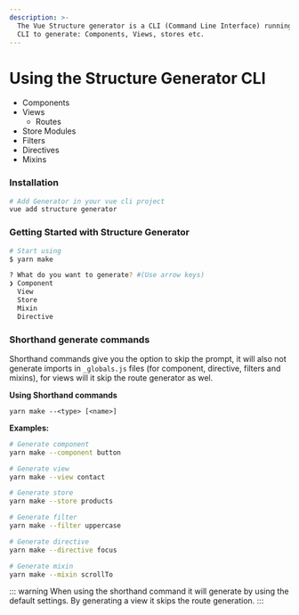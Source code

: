 ```yaml
---
description: >-
  The Vue Structure generator is a CLI (Command Line Interface) running in Vue
  CLI to generate: Components, Views, stores etc.
---
```


# Using the Structure Generator CLI

* Components
* Views
  * Routes
* Store Modules
* Filters
* Directives
* Mixins

### Installation

```bash
# Add Generator in your vue cli project
vue add structure generator
```

### Getting Started with Structure Generator

```bash
# Start using
$ yarn make

? What do you want to generate? #(Use arrow keys)
❯ Component
  View
  Store
  Mixin
  Directive
```

### Shorthand generate commands

Shorthand commands give you the option to skip the prompt, it will also not generate imports in `_globals.js` files \(for component, directive, filters and mixins\), for views will it skip the route generator as wel.

**Using Shorthand commands**

```text
yarn make --<type> [<name>]  
```

**Examples:**

```bash
# Generate component
yarn make --component button 
```

```bash
# Generate view
yarn make --view contact 
```

```bash
# Generate store
yarn make --store products 
```

```bash
# Generate filter
yarn make --filter uppercase 
```

```bash
# Generate directive
yarn make --directive focus 
```

```bash
# Generate mixin
yarn make --mixin scrollTo 
```

::: warning
When using the shorthand command it will generate by using the default settings. By generating a view it skips the route generation.
:::
